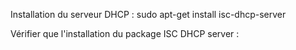 Installation du serveur DHCP : sudo apt-get install isc-dhcp-server

Vérifier que l'installation du package ISC DHCP server :




